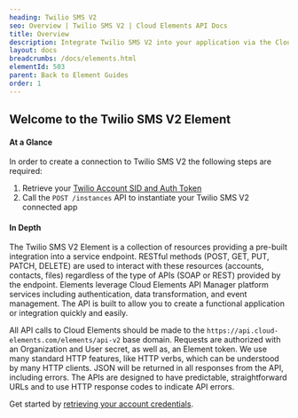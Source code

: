 ```yaml
---
heading: Twilio SMS V2
seo: Overview | Twilio SMS V2 | Cloud Elements API Docs
title: Overview
description: Integrate Twilio SMS V2 into your application via the Cloud Elements APIs.
layout: docs
breadcrumbs: /docs/elements.html
elementId: 503
parent: Back to Element Guides
order: 1
---
```


## Welcome to the Twilio SMS V2 Element


#### At a Glance

In order to create a connection to Twilio SMS V2 the following steps are required:

1. Retrieve your [Twilio Account SID and Auth Token](twilio-v2-endpoint-setup.html)
2. Call the `POST /instances` API to instantiate your Twilio SMS V2 connected app

#### In Depth

The Twilio SMS V2 Element is a collection of resources providing a pre-built integration into a service endpoint. RESTful methods (POST, GET, PUT, PATCH, DELETE) are used to interact with these resources (accounts, contacts, files) regardless of the type of APIs (SOAP or REST) provided by the endpoint. Elements leverage Cloud Elements API Manager platform services including authentication, data transformation, and event management.  The API is built to allow you to create a functional application or integration quickly and easily.

All API calls to Cloud Elements should be made to the `https://api.cloud-elements.com/elements/api-v2` base domain. Requests are authorized with an Organization and User secret, as well as, an Element token.  We use many standard HTTP features, like HTTP verbs, which can be understood by many HTTP clients. JSON will be returned in all responses from the API, including errors. The APIs are designed to have predictable, straightforward URLs and to use HTTP response codes to indicate API errors.

Get started by [retrieving your account credentials](twilio-v2-endpoint-setup.html).

